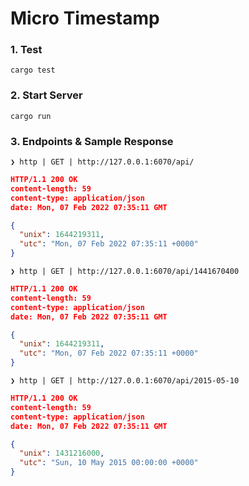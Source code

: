 # Micro Timestamp

### 1. Test

```
cargo test
```

### 2. Start Server

```
cargo run
```

### 3. Endpoints & Sample Response

```
❯ http | GET | http://127.0.0.1:6070/api/
```

```json
HTTP/1.1 200 OK
content-length: 59
content-type: application/json
date: Mon, 07 Feb 2022 07:35:11 GMT

{
  "unix": 1644219311,
  "utc": "Mon, 07 Feb 2022 07:35:11 +0000"
}
```

```
❯ http | GET | http://127.0.0.1:6070/api/1441670400
```

```json
HTTP/1.1 200 OK
content-length: 59
content-type: application/json
date: Mon, 07 Feb 2022 07:35:11 GMT

{
  "unix": 1644219311,
  "utc": "Mon, 07 Feb 2022 07:35:11 +0000"
}
```

```
❯ http | GET | http://127.0.0.1:6070/api/2015-05-10
```

```json
HTTP/1.1 200 OK
content-length: 59
content-type: application/json
date: Mon, 07 Feb 2022 07:35:11 GMT

{
  "unix": 1431216000,
  "utc": "Sun, 10 May 2015 00:00:00 +0000"
}
```
